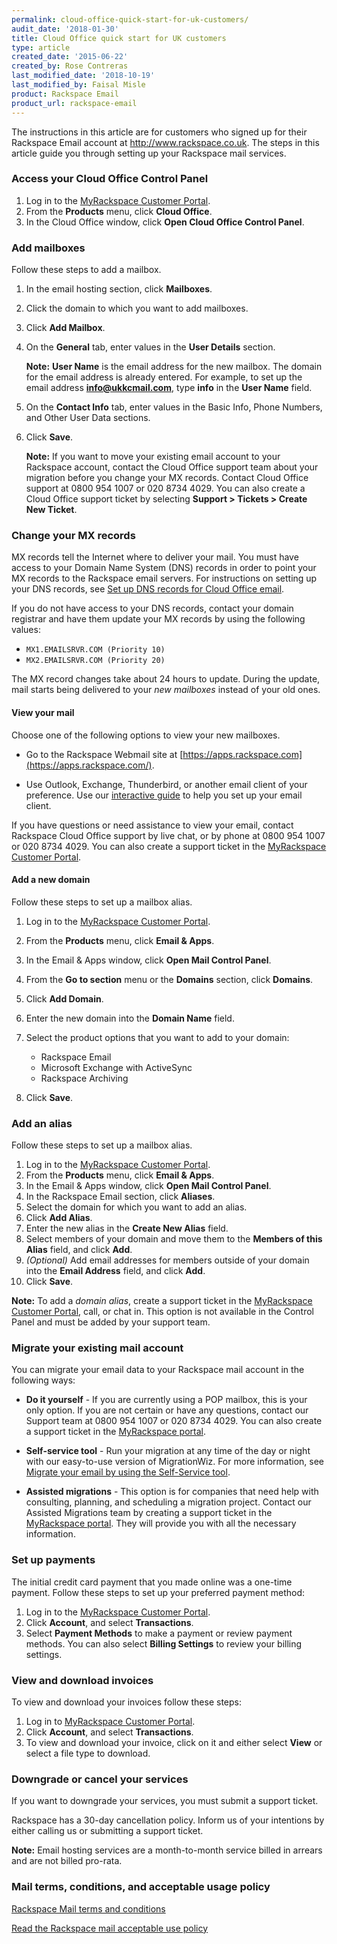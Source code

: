 ```yaml
---
permalink: cloud-office-quick-start-for-uk-customers/
audit_date: '2018-01-30'
title: Cloud Office quick start for UK customers
type: article
created_date: '2015-06-22'
created_by: Rose Contreras
last_modified_date: '2018-10-19'
last_modified_by: Faisal Misle
product: Rackspace Email
product_url: rackspace-email
---
```


The instructions in this article are for customers who signed up for their Rackspace Email account at <http://www.rackspace.co.uk>. The steps in this article guide you through setting up your Rackspace mail services.


### Access your Cloud Office Control Panel

1.  Log in to the [MyRackspace Customer Portal](https://my.rackspace.com/).
2.  From the **Products** menu, click **Cloud Office**.
3.  In the Cloud Office window, click **Open Cloud Office Control Panel**.

### Add mailboxes

Follow these steps to add a mailbox.

1.  In the email hosting section, click **Mailboxes**.
2.  Click the domain to which you want to add mailboxes.
3.  Click **Add Mailbox**.
4.  On the **General** tab, enter values in the **User Details** section.

    **Note:** **User Name** is the email address for the new mailbox. The domain for the email address is already entered. For example, to set up the email address **info@ukkcmail.com**, type **info** in the **User Name** field.

5.  On the **Contact Info** tab, enter values in the Basic Info, Phone Numbers, and Other User Data sections.

6.  Click **Save**.

    **Note:** If you want to move your existing email account to your Rackspace account, contact the Cloud Office support team about your migration before you change your MX records. Contact Cloud Office support at 0800 954 1007 or 020 8734 4029. You can also create a Cloud Office support ticket by selecting **Support &gt; Tickets &gt; Create New Ticket**.

### Change your MX records

MX records tell the Internet where to deliver your mail. You must have access to your Domain Name System (DNS) records in order to point your MX records to the Rackspace email servers. For instructions on setting up your DNS records, see [Set up DNS records for Cloud Office email](/how-to/set-up-dns-records-for-cloud-office-email).

If you do not have access to your DNS records, contact your domain registrar and have them update your MX records by using the following values:

-   `MX1.EMAILSRVR.COM (Priority 10)`
-   `MX2.EMAILSRVR.COM (Priority 20)`

The MX record changes take about 24 hours to update. During the update, mail starts being delivered to your
*new mailboxes* instead of your old ones.

#### View your mail

Choose one of the following options to view your new mailboxes.

-   Go to the Rackspace Webmail site at [https://apps.rackspace.com](https://apps.rackspace.com/).

-   Use Outlook, Exchange, Thunderbird, or another email client of your preference. Use our [interactive guide](https://emailhelp.rackspace.com/) to help you set up your email client.

If you have questions or need assistance to view your email, contact Rackspace Cloud Office support by live chat, or by phone at 0800 954 1007 or 020 8734 4029. You can also create a support ticket in the [MyRackspace Customer Portal](https://my.rackspace.com).

#### Add a new domain

Follow these steps to set up a mailbox alias.

1.  Log in to the [MyRackspace Customer Portal](https://my.rackspace.com/).
2.  From the **Products** menu, click **Email & Apps**.
3.  In the Email & Apps window, click **Open Mail Control Panel**.
4.  From the **Go to section** menu or the **Domains** section, click **Domains**.
5.  Click **Add Domain**.
6.  Enter the new domain into the **Domain Name** field.
7.  Select the product options that you want to add to your domain:
    -   Rackspace Email
    -   Microsoft Exchange with ActiveSync
    -   Rackspace Archiving

8.  Click **Save**.

### Add an alias

Follow these steps to set up a mailbox alias.

1.  Log in to the [MyRackspace Customer Portal](https://my.rackspace.com/).
2.  From the **Products** menu, click **Email & Apps**.
3.  In the Email & Apps window, click **Open Mail Control Panel**.
4.  In the Rackspace Email section, click **Aliases**.
5.  Select the domain for which you want to add an alias.
6.  Click **Add Alias**.
7.  Enter the new alias in the **Create New Alias** field.
8.  Select members of your domain and move them to the **Members of this Alias** field, and click **Add**.
9.  *(Optional)* Add email addresses for members outside of your domain into the **Email Address** field, and click **Add**.
10.  Click **Save**.

**Note:** To add a *domain alias*, create a support ticket in the
[MyRackspace Customer Portal](https://my.rackspace.com/), call, or chat in. This option is not available in the Control Panel and must be added by your support team.

### Migrate your existing mail account

You can migrate your email data to your Rackspace mail account in the following ways:

-   **Do it yourself** - If you are currently using a POP mailbox, this is your only option. If you are not certain or have any questions, contact our Support team at 0800 954 1007 or 020 8734 4029. You can also create a support ticket in the [MyRackspace portal](https://my.rackspace.com/).

-   **Self-service tool** - Run your migration at any time of the day or night with our easy-to-use version of MigrationWiz. For more information, see [Migrate your email by using the Self-Service tool](/how-to/migrate-your-email-by-using-the-self-service-migration-tool/).

-   **Assisted migrations** - This option is for companies that need help with consulting, planning, and scheduling a migration project. Contact our Assisted Migrations team by creating a support ticket in the [MyRackspace portal](https://my.rackspace.com/). They will provide you with all the necessary information.

### Set up payments

The initial credit card payment that you made online was a one-time payment. Follow these steps to set up your preferred payment method:

1.  Log in to the [MyRackspace Customer Portal](https://my.rackspace.com/).
2.  Click **Account**, and select **Transactions**.
3.  Select **Payment Methods** to make a payment or review payment methods. 
    You can also select **Billing Settings** to review your billing settings.

### View and download invoices

To view and download your invoices follow these steps:

1.  Log in to [MyRackspace Customer Portal](https://my.rackspace.com).
2.  Click **Account**, and select **Transactions**.
3.  To view and download your invoice, click on it and either select **View** or select a file type to download. 

### Downgrade or cancel your services

If you want to downgrade your services, you must submit a support ticket.

Rackspace has a 30-day cancellation policy. Inform us of your intentions by either calling us or submitting a support ticket.

**Note:** Email hosting services are a month-to-month service billed in arrears and are not billed pro-rata.

### Mail terms, conditions, and acceptable usage policy

[Rackspace Mail terms and conditions](http://www.rackspace.com/information/legal/mailterms)

[Read the Rackspace mail acceptable use policy](http://www.rackspace.com/information/legal/aup)
